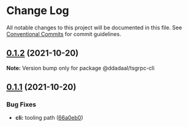 # Change Log

All notable changes to this project will be documented in this file.
See [Conventional Commits](https://conventionalcommits.org) for commit guidelines.

## [0.1.2](https://github.com/ddadaal/tsgrpc/compare/v0.1.1...v0.1.2) (2021-10-20)

**Note:** Version bump only for package @ddadaal/tsgrpc-cli





## [0.1.1](https://github.com/ddadaal/tsgrpc/compare/v0.0.6...v0.1.1) (2021-10-20)


### Bug Fixes

* **cli:** tooling path ([66a0eb0](https://github.com/ddadaal/tsgrpc/commit/66a0eb0d5a766886d0c8f444f5a04989616c70e6))
